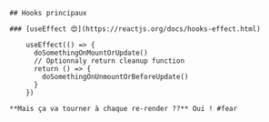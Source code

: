 
    
    ## Hooks principaux
    
    ### [useEffect 😍](https://reactjs.org/docs/hooks-effect.html)
    
        useEffect(() => {
          doSomethingOnMountOrUpdate()
          // Optionnaly return cleanup function
          return () => {
            doSomethingOnUnmountOrBeforeUpdate()
          }
        })
    
    **Mais ça va tourner à chaque re-render ??** Oui ! #fear
    
    